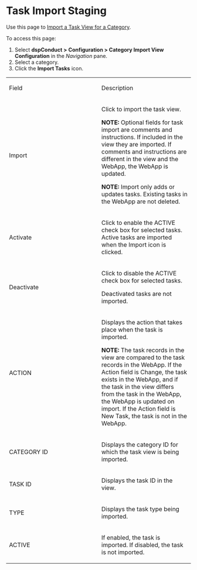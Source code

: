 # Task Import Staging

<div class="use">

Use this page to [Import a Task View for a
Category](../Use_Cases/Import_Views.htm#Import_a_Task_View_for_a_Category).

</div>

To access this page:

1.  Select <span style="font-weight: bold;">dspConduct
    \></span> **Configuration \> Category Import View Configuration**
    in the <span style="font-style: italic;">Navigation</span> pane.
2.  Select a category.
3.  Click the **Import Tasks** icon.

<table>
<colgroup>
<col style="width: 50%" />
<col style="width: 50%" />
</colgroup>
<tbody>
<tr class="odd">
<td><p>Field</p></td>
<td><p>Description</p></td>
</tr>
<tr class="even">
<td><p>Import</p></td>
<td><p>Click to import the task view.</p>
<p><strong>NOTE:</strong> Optional fields for task import are comments and instructions. If included in the view they are imported. If comments and instructions are different in the view and the WebApp, the WebApp is updated.</p>
<p><strong>NOTE:</strong> Import only adds or updates tasks. Existing tasks in the WebApp are not deleted.</p></td>
</tr>
<tr class="odd">
<td><p>Activate</p></td>
<td><p>Click to enable the ACTIVE check box for selected tasks. Active tasks are imported when the Import icon is clicked.</p></td>
</tr>
<tr class="even">
<td><p>Deactivate</p></td>
<td><p>Click to disable the ACTIVE check box for selected tasks.</p>
<p>Deactivated tasks are not imported.</p></td>
</tr>
<tr class="odd">
<td><p>ACTION</p></td>
<td><p>Displays the action that takes place when the task is imported.</p>
<p><strong>NOTE:</strong> The task records in the view are compared to the task records in the WebApp. If the Action field is Change, the task exists in the WebApp, and if the task in the view differs from the task in the WebApp, the WebApp is updated on import. If the Action field is New Task, the task is not in the WebApp.</p></td>
</tr>
<tr class="even">
<td><p>CATEGORY ID</p></td>
<td><p>Displays the category ID for which the task view is being imported.</p></td>
</tr>
<tr class="odd">
<td><p>TASK ID</p></td>
<td><p>Displays the task ID in the view.</p></td>
</tr>
<tr class="even">
<td><p>TYPE</p></td>
<td><p>Displays the task type being imported.</p></td>
</tr>
<tr class="odd">
<td><p>ACTIVE</p></td>
<td><p>If enabled, the task is imported. If disabled, the task is not imported.</p></td>
</tr>
</tbody>
</table>
